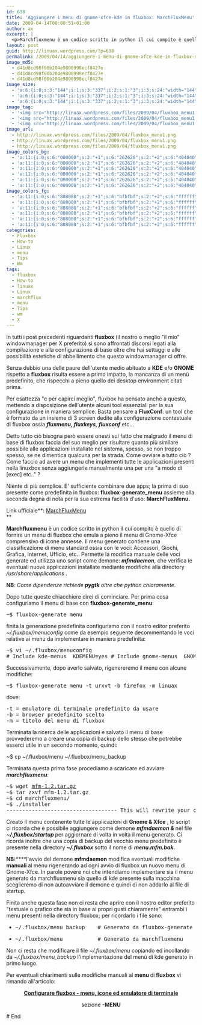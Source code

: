 ```yaml
---
id: 638
title: 'Aggiungere i menu di gnome-xfce-kde in fluxbox: MarchFluxMenu'
date: 2009-04-14T00:00:51+01:00
author: ax
excerpt: |
  <p>Marchfluxmenu è un codice scritto in python il cui compito è quello di fornire un menu di fluxbox che emula a pieno il menu di Gnome-Xfce comprensivo di icone annesse. Il menu generato contiene una classificazione di menu standard ossia con le voci: Accessori, Giochi, Grafica, Internet, Ufficio, etc.. Permette la modifica manuale delle voci generate ed utilizza uno script come demone: mfmdaemon, che verifica le eventuali nuove applicazioni installate mediante modifiche alla directory /usr/share/applications.</p>
layout: post
guid: http://linuax.wordpress.com/?p=638
permalink: /2009/04/14/aggiungere-i-menu-di-gnome-xfce-kde-in-fluxbox-marchfluxmenu/
image_md5:
  - d41d8cd98f00b204e9800998ecf8427e
  - d41d8cd98f00b204e9800998ecf8427e
  - d41d8cd98f00b204e9800998ecf8427e
image_size:
  - 'a:6:{i:0;s:3:"144";i:1;s:3:"337";i:2;s:1:"3";i:3;s:24:"width="144" height="337"";s:4:"bits";s:1:"8";s:4:"mime";s:9:"image/png";}'
  - 'a:6:{i:0;s:3:"144";i:1;s:3:"337";i:2;s:1:"3";i:3;s:24:"width="144" height="337"";s:4:"bits";s:1:"8";s:4:"mime";s:9:"image/png";}'
  - 'a:6:{i:0;s:3:"144";i:1;s:3:"337";i:2;s:1:"3";i:3;s:24:"width="144" height="337"";s:4:"bits";s:1:"8";s:4:"mime";s:9:"image/png";}'
image_tag:
  - '<img src="http://linuax.wordpress.com/files/2009/04/fluxbox_menu1.png?w=560" class="alignnone size-full wp-image-647" title="fluxbox_menu1"   alt="fluxbox_menu1"    />'
  - '<img src="http://linuax.wordpress.com/files/2009/04/fluxbox_menu1.png?w=560" class="alignnone size-full wp-image-647" title="fluxbox_menu1"   alt="fluxbox_menu1"    />'
  - '<img src="http://linuax.wordpress.com/files/2009/04/fluxbox_menu1.png?w=560" class="alignnone size-full wp-image-647" title="fluxbox_menu1"   alt="fluxbox_menu1"    />'
image_url:
  - http://linuax.wordpress.com/files/2009/04/fluxbox_menu1.png
  - http://linuax.wordpress.com/files/2009/04/fluxbox_menu1.png
  - http://linuax.wordpress.com/files/2009/04/fluxbox_menu1.png
image_colors_bg:
  - 'a:11:{i:0;s:6:"000000";s:2:"+1";s:6:"262626";s:2:"+2";s:6:"404040";s:2:"+3";s:6:"808080";s:2:"+4";s:6:"bfbfbf";s:2:"+5";s:6:"e6e6e6";i:-1;s:6:"000000";i:-2;s:6:"000000";i:-3;s:6:"000000";i:-4;s:6:"000000";i:-5;s:6:"000000";}'
  - 'a:11:{i:0;s:6:"000000";s:2:"+1";s:6:"262626";s:2:"+2";s:6:"404040";s:2:"+3";s:6:"808080";s:2:"+4";s:6:"bfbfbf";s:2:"+5";s:6:"e6e6e6";i:-1;s:6:"000000";i:-2;s:6:"000000";i:-3;s:6:"000000";i:-4;s:6:"000000";i:-5;s:6:"000000";}'
  - 'a:11:{i:0;s:6:"000000";s:2:"+1";s:6:"262626";s:2:"+2";s:6:"404040";s:2:"+3";s:6:"808080";s:2:"+4";s:6:"bfbfbf";s:2:"+5";s:6:"e6e6e6";i:-1;s:6:"000000";i:-2;s:6:"000000";i:-3;s:6:"000000";i:-4;s:6:"000000";i:-5;s:6:"000000";}'
  - 'a:11:{i:0;s:6:"000000";s:2:"+1";s:6:"262626";s:2:"+2";s:6:"404040";s:2:"+3";s:6:"808080";s:2:"+4";s:6:"bfbfbf";s:2:"+5";s:6:"e6e6e6";i:-1;s:6:"000000";i:-2;s:6:"000000";i:-3;s:6:"000000";i:-4;s:6:"000000";i:-5;s:6:"000000";}'
  - 'a:11:{i:0;s:6:"000000";s:2:"+1";s:6:"262626";s:2:"+2";s:6:"404040";s:2:"+3";s:6:"808080";s:2:"+4";s:6:"bfbfbf";s:2:"+5";s:6:"e6e6e6";i:-1;s:6:"000000";i:-2;s:6:"000000";i:-3;s:6:"000000";i:-4;s:6:"000000";i:-5;s:6:"000000";}'
  - 'a:11:{i:0;s:6:"000000";s:2:"+1";s:6:"262626";s:2:"+2";s:6:"404040";s:2:"+3";s:6:"808080";s:2:"+4";s:6:"bfbfbf";s:2:"+5";s:6:"e6e6e6";i:-1;s:6:"000000";i:-2;s:6:"000000";i:-3;s:6:"000000";i:-4;s:6:"000000";i:-5;s:6:"000000";}'
image_colors_fg:
  - 'a:11:{i:0;s:6:"808080";s:2:"+1";s:6:"bfbfbf";s:2:"+2";s:6:"ffffff";s:2:"+3";s:6:"000000";s:2:"+4";s:6:"000000";s:2:"+5";s:6:"000000";i:-1;s:6:"808080";i:-2;s:6:"808080";i:-3;s:6:"808080";i:-4;s:6:"808080";i:-5;s:6:"808080";}'
  - 'a:11:{i:0;s:6:"808080";s:2:"+1";s:6:"bfbfbf";s:2:"+2";s:6:"ffffff";s:2:"+3";s:6:"000000";s:2:"+4";s:6:"000000";s:2:"+5";s:6:"000000";i:-1;s:6:"808080";i:-2;s:6:"808080";i:-3;s:6:"808080";i:-4;s:6:"808080";i:-5;s:6:"808080";}'
  - 'a:11:{i:0;s:6:"808080";s:2:"+1";s:6:"bfbfbf";s:2:"+2";s:6:"ffffff";s:2:"+3";s:6:"000000";s:2:"+4";s:6:"000000";s:2:"+5";s:6:"000000";i:-1;s:6:"808080";i:-2;s:6:"808080";i:-3;s:6:"808080";i:-4;s:6:"808080";i:-5;s:6:"808080";}'
  - 'a:11:{i:0;s:6:"808080";s:2:"+1";s:6:"bfbfbf";s:2:"+2";s:6:"ffffff";s:2:"+3";s:6:"000000";s:2:"+4";s:6:"000000";s:2:"+5";s:6:"000000";i:-1;s:6:"808080";i:-2;s:6:"808080";i:-3;s:6:"808080";i:-4;s:6:"808080";i:-5;s:6:"808080";}'
  - 'a:11:{i:0;s:6:"808080";s:2:"+1";s:6:"bfbfbf";s:2:"+2";s:6:"ffffff";s:2:"+3";s:6:"000000";s:2:"+4";s:6:"000000";s:2:"+5";s:6:"000000";i:-1;s:6:"808080";i:-2;s:6:"808080";i:-3;s:6:"808080";i:-4;s:6:"808080";i:-5;s:6:"808080";}'
  - 'a:11:{i:0;s:6:"808080";s:2:"+1";s:6:"bfbfbf";s:2:"+2";s:6:"ffffff";s:2:"+3";s:6:"000000";s:2:"+4";s:6:"000000";s:2:"+5";s:6:"000000";i:-1;s:6:"808080";i:-2;s:6:"808080";i:-3;s:6:"808080";i:-4;s:6:"808080";i:-5;s:6:"808080";}'
categories:
  - Fluxbox
  - How-to
  - Linux
  - menu
  - Tips
  - Wm
tags:
  - fluxbox
  - How-to
  - linuax
  - Linux
  - marchflux
  - menu
  - Tips
  - wm
  - X
---
```

In tutti i post precedenti riguardanti **fluxbox** (il nostro o meglio "il mio" windowmanager per X preferito) si sono affrontati discorsi legati alla compilazione e alla configurazione di base oltre che hai settaggi e alle possibilità estetiche di abbellimento che questo windowmanager ci offre.

Senza dubbio una delle paure dell'utente medio abituato a **KDE** e/o **GNOME** rispetto a **fluxbox** risulta essere a primo impatto, la mancanza di un menù predefinito, che rispecchi a pieno quello dei desktop environment citati prima.

Per esattezza "e per capirci meglio", fluxbox ha pensato anche a questo, mettendo a disposizione dell'utente alcuni tool essenziali per la sua configurazione in maniera semplice. Basta pensare a **FluxConf**: un tool che è formato da un insieme di 3 screen dedite alla configurazione contestuale di fluxbox ossia **_fluxmenu, fluxkeys_**, **_fluxconf_** etc...

Detto tutto ciò bisogna però essere onesti sul fatto che malgrado il menu di base di fluxbox faccia del suo meglio per risultare quanto più similare possibile alle applicazioni installate nel sistema, spesso, se non troppo spesso, se ne dimentica qualcuna per la strada. Come ovviare a tutto ciò ? Come faccio ad avere un menu che implementi tutte le applicazioni presenti nella linuxbox senza aggiungerle manualmente una per una "a modo di [exec] etc.." ?

Niente di più semplice. E' sufficiente combinare due apps; la prima di suo presente come predefinita in fluxbox: **fluxbox-generate_menu** assieme alla seconda degna di nota per la sua estrema facilità d'uso: **MarchFluxMenu.**

Link ufficiale**: <a href="http://code.google.com/p/marchfluxmenu/" target="_blank">MarchFluxMenu</a>  
** 

<span><strong>Marchfluxmenu</strong> è un codice scritto in python il cui compito è quello di fornire un menu di fluxbox che emula a pieno il menu di Gnome-Xfce comprensivo di icone annesse.</span> <span><span class="google-src-text" style="direction: ltr; text-align: left;">Il menu generato contiene una classificazione di menu standard ossia con le voci: Accessori, Giochi, Grafica, Internet, Ufficio, etc.. Permette la modifica manuale delle voci generate ed utilizza uno script come demone: <em><strong>mfmdaemon</strong></em>, che verifica le eventuali nuove applicazioni installate mediante modifiche alla directory <em>/usr/share/applications .</em></span></span>

<span><span class="google-src-text" style="direction: ltr; text-align: left;"><strong>NB</strong><em>: Come dipendenze richiede <strong>pygtk</strong> oltre che python chiaramente.<br /> </em></span></span>

<span><span class="google-src-text" style="direction: ltr; text-align: left;">Dopo tutte queste chiacchiere direi di cominciare. Per prima cosa configuriamo il menu di base con <strong>fluxbox-generate_menu</strong>:</span></span>

<pre><span><span class="google-src-text" style="direction: ltr; text-align: left;">~$ fluxbox-generate_menu </span></span></pre>

<span><span class="google-src-text" style="direction: ltr; text-align: left;">finita la generazione predefinita configuriamo con il nostro editor preferito<em> ~/.fluxbox/menuconfig</em> come da esempio seguente decommentando le voci relative ai menu da implementare in maniera predefinita:</span></span>

<pre><span><span class="google-src-text" style="direction: ltr; text-align: left;">~$ vi ~/.fluxbox/menuconfig </span></span>
<span><span class="google-src-text" style="direction: ltr; text-align: left;"># Include kde-menus  KDEMENU=yes # Include gnome-menus  GNOMEMENU=yes </span></span></pre>

<span><span class="google-src-text" style="direction: ltr; text-align: left;"> Successivamente, dopo averlo salvato, rigenereremo il menu con alcune modifiche:</span></span>

<pre><span><span class="google-src-text" style="direction: ltr; text-align: left;">~$ fluxbox-generate_menu -t urxvt -b firefox -m linuax </span></span></pre>

<span><span class="google-src-text" style="direction: ltr; text-align: left;">dove:</span></span>

<pre><span><span class="google-src-text" style="direction: ltr; text-align: left;">-t = emulatore di terminale predefinito da usare</span></span>
<span><span class="google-src-text" style="direction: ltr; text-align: left;">-b = browser predefinito scelto</span></span>
<span><span class="google-src-text" style="direction: ltr; text-align: left;">-m = titolo del menu di fluxbox</span></span></pre>

<span><span class="google-src-text" style="direction: ltr; text-align: left;">Terminata la ricerca delle applicazioni e salvato il menu di base provvederemo a creare una copia di backup dello stesso che potrebbe esserci utile in un secondo momento, quindi:</span></span>

<span><span class="google-src-text" style="direction: ltr; text-align: left;">~$ cp ~/.fluxbox/menu ~/.fluxbox/menu_backup</span></span>

<span><span class="google-src-text" style="direction: ltr; text-align: left;">Terminata questa prima fase procediamo a scaricare ed avviare <em><strong>marchfluxmenu</strong></em>:</span></span>

<pre><span><span class="google-src-text" style="direction: ltr; text-align: left;">~$ wget <a href="http://marchfluxmenu.googlecode.com/files/mfm-1.2.tar.gz" target="_blank">mfm-1.2.tar.gz</a></span></span>
<span><span class="google-src-text" style="direction: ltr; text-align: left;">~$ tar zxvf mfm-1.2.tar.gz</span></span>
<span><span class="google-src-text" style="direction: ltr; text-align: left;">~$ cd marchfluxmenu/</span></span>
<span><span class="google-src-text" style="direction: ltr; text-align: left;">~$ ./installer </span></span>
<span><span class="google-src-text" style="direction: ltr; text-align: left;">----------------------------------- This will rewrite your current fluxbox menu. You can find a backup called menu.mfm.bak under ~/.fluxbox ----------------------------------- Installation Complete ----------------------------------- Please add the line :     ~/.marchfluxmenu/./mfmdaemon & to your fluxbox startup file if you want Marchfluxmenu to function everytime fluxbox starts (RECOMMENDED) ----------------------------------- </span></span></pre>

<span><span class="google-src-text" style="direction: ltr; text-align: left;">Creato il menu contenente tutte le applicazioni di <strong>Gnome & Xfce</strong> , lo script ci ricorda che è possibile aggiungere come demone <em><strong>mfmdaemon & </strong></em>nel file<strong> </strong><em><strong>~/.fluxbox/startup </strong></em>per aggiornare di volta in volta il menu generato. Ci ricorda inoltre che una copia di backup del vecchio menu predefinito è presente nella directory <em><strong>~/.fluxbox</strong></em> sotto il nome di </span></span>_**<span><span class="google-src-text" style="direction: ltr; text-align: left;">menu.mfm.bak.</span></span>**_

**<span><span class="google-src-text" style="direction: ltr; text-align: left;">NB:</span></span>**_****_<span><span class="google-src-text" style="direction: ltr; text-align: left;">l'avvio del demone <strong>mfmdaemon</strong> modifica eventuali modifiche <strong>manuali </strong>al menu rigenerando ad ogni avvio di fluxbox un nuovo menu di Gnome-Xfce. In parole povere noi che intendiamo implementare sia il menu generato da marchfluxmenu sia quello di kde presente sulla macchina sceglieremo di non autoavviare il demone e quindi di non addarlo al file di startup.</span></span>

<span><span class="google-src-text" style="direction: ltr; text-align: left;">Finita anche questa fase non ci resta che aprire con il nostro editor preferito "testuale o grafico che sia in base ai propri gusti chiaramente" entrambi i menu presenti nella directory fluxbox; per ricordarlo i file sono:</span></span>

  * <pre><span><span class="google-src-text" style="direction: ltr; text-align: left;">~/.fluxbox/menu_backup    # Generato da fluxbox-generate_menu </span></span></pre>

  * <pre><span><span class="google-src-text" style="direction: ltr; text-align: left;">~/.fluxbox/menu           # Generato da marchfluxmenu</span></span></pre>

Non ci resta che modificare il file _~/.fluxbox/menu_ copiando ed incollando da _~/.fluxbox/menu_backup_ l'implementazione del menù di kde generato in primo luogo.

<p style="text-align: left;">
  Per eventuali chiarimenti sulle modifiche manuali al <strong>menu </strong>di<strong> fluxbox</strong> vi rimando all'articolo:
</p>

<p style="text-align: center;">
  <strong><a href="https://aicsx.github.io/ax/2009/01/05/configurare-fluxbox-menuicone-e-terminale/" target="_blank">Configurare fluxbox - menu, icone ed emulatore di terminale</a></strong>
</p>

<p style="text-align: center;">
  sezione <strong>-MENU</strong>
</p>

<span><span class="google-src-text" style="direction: ltr; text-align: left;"># End<br /> </span></span>
